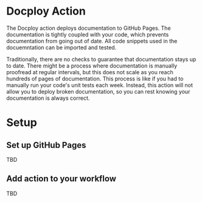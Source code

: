 # Docploy Action

The Docploy action deploys documentation to GitHub Pages. The documentation is tightly coupled with your code, which prevents documentation from going out of date. All code snippets used in the docuemntation can be imported and tested.

Traditionally, there are no checks to guarantee that documentation stays up to date. There might be a process where documentation is manually proofread at regular intervals, but this does not scale as you reach hundreds of pages of documentation. This process is like if you had to manually run your code's unit tests each week. Instead, this action will not allow you to deploy broken documentation, so you can rest knowing your documentation is always correct.

# Setup

## Set up GitHub Pages

TBD

## Add action to your workflow

TBD
